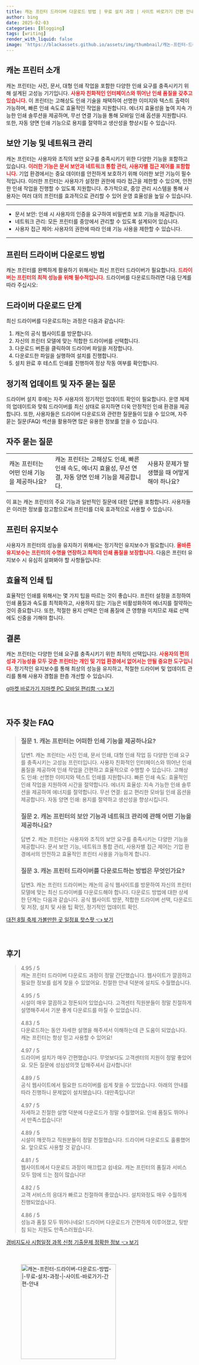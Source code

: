 ```yaml
---
title: 캐논 프린터 드라이버 다운로드 방법 | 무료 설치 과정 | 사이트 바로가기 간편 안내
author: bing
date: 2025-02-03
categories: [Blogging]
tags: [writing]
render_with_liquid: false
image: 'https://blackassets.github.io/assets/img/thumbnail/캐논-프린터-드라이버-다운로드-방법-|-무료-설치-과정-|-사이트-바로가기-간편-안내.webp'
---
```



<h2 id='캐논_프린터_소개'>캐논 프린터 소개</h2>

<p>캐논 프린터는 사진, 문서, 대형 인쇄 작업을 포함한 다양한 인쇄 요구를 충족시키기 위해 설계된 고성능 기기입니다. <b><span style="color: #ee2323;">사용자 친화적인 인터페이스와 뛰어난 인쇄 품질을 갖추고 있습니다.</span></b> 이 프린터는 고해상도 인쇄 기술을 채택하여 선명한 이미지와 텍스트 출력이 가능하며, 빠른 인쇄 속도로 효율적인 작업을 지원합니다. 에너지 효율성을 높여 지속 가능한 인쇄 솔루션을 제공하며, 무선 연결 기능을 통해 모바일 인쇄 옵션을 지원합니다. 또한, 자동 양면 인쇄 기능으로 용지를 절약하고 생산성을 향상시킬 수 있습니다.</p>

<h2 id='보안_기능_및_네트워크_관리'>보안 기능 및 네트워크 관리</h2>

<p>캐논 프린터는 사용자와 조직의 보안 요구를 충족시키기 위한 다양한 기능을 포함하고 있습니다. <b><span style="color: #ee2323;">이러한 기능은 문서 보안과 네트워크 통합 관리, 사용자별 접근 제어를 포함합니다.</span></b> 기업 환경에서는 중요 데이터를 안전하게 보호하기 위해 이러한 보안 기능이 필수적입니다. 이러한 프린터는 사용자가 설정한 권한에 따라 접근을 제한할 수 있으며, 안전한 인쇄 작업을 진행할 수 있도록 지원합니다. 추가적으로, 중앙 관리 시스템을 통해 사용자는 여러 대의 프린터를 효과적으로 관리할 수 있어 운영 효율성을 높일 수 있습니다.</p>

<hr />

<ul>
    <li>문서 보안: 인쇄 시 사용자의 인증을 요구하여 비밀번호 보호 기능을 제공합니다.</li>
    <li>네트워크 관리: 모든 프린터를 중앙에서 관리할 수 있도록 설계되어 있습니다.</li>
    <li>사용자 접근 제어: 사용자의 권한에 따라 인쇄 기능 사용을 제한할 수 있습니다.</li>
</ul>

<hr />

<h2 id='프린터_드라이버_다운로드_방법'>프린터 드라이버 다운로드 방법</h2>

<p>캐논 프린터를 완벽하게 활용하기 위해서는 최신 프린터 드라이버가 필요합니다. <b><span style="color: #ee2323;">드라이버는 프린터의 최적 성능을 위해 필수적입니다.</span></b> 드라이버를 다운로드하려면 다음 단계를 따라 주십시오:</p>

<h2 id='드라이버_다운로드_단계'>드라이버 다운로드 단계</h2>

<p>최신 드라이버를 다운로드하는 과정은 다음과 같습니다:</p>

<ol>
    <li>캐논의 공식 웹사이트를 방문합니다.</li>
    <li>자신의 프린터 모델에 맞는 적합한 드라이버를 선택합니다.</li>
    <li>다운로드 버튼을 클릭하여 드라이버 파일을 저장합니다.</li>
    <li>다운로드한 파일을 실행하여 설치를 진행합니다.</li>
    <li>설치 완료 후 테스트 인쇄를 진행하여 정상 작동 여부를 확인합니다.</li>
</ol>

<h2 id='정기적_업데이트_및_질문'>정기적 업데이트 및 자주 묻는 질문</h2>

<p>드라이버 설치 후에는 자주 사용자의 정기적인 업데이트 확인이 필요합니다. 운영 체제의 업데이트와 맞춰 드라이버를 최신 상태로 유지하면 더욱 안정적인 인쇄 환경을 제공합니다. 또한, 사용자들은 드라이버 다운로드와 관련한 질문들이 있을 수 있으며, 자주 묻는 질문(FAQ) 섹션을 활용하면 많은 유용한 정보를 얻을 수 있습니다.</p>

<h2 id='자주_묻는_질문'>자주 묻는 질문</h2>

<table>
    <tr>
        <td>캐논 프린터는 어떤 인쇄 기능을 제공하나요?</td>
        <td>캐논 프린터는 고해상도 인쇄, 빠른 인쇄 속도, 에너지 효율성, 무선 연결, 자동 양면 인쇄 기능을 제공합니다.</td>
        <td>사용자 문제가 발생했을 때 어떻게 해야 하나요?</td>
    </tr>
</table>

<p>이 표는 캐논 프린터의 주요 기능과 일반적인 질문에 대한 답변을 포함합니다. 사용자들은 이러한 정보를 참고함으로써 프린터를 더욱 효과적으로 사용할 수 있습니다.</p>

<h2 id='프린터_유지보수'>프린터 유지보수</h2>

<p>사용자가 프린터의 성능을 유지하기 위해서는 정기적인 유지보수가 필요합니다. <b><span style="color: #ee2323;">올바른 유지보수는 프린터의 수명을 연장하고 최적의 인쇄 품질을 보장합니다.</span></b> 다음은 프린터 유지보수 시 유심히 살펴봐야 할 사항들입니다:</p>

<h2 id='효율적_인쇄_팁'>효율적 인쇄 팁</h2>

<p>효율적인 인쇄를 위해서는 몇 가지 팁을 따르는 것이 좋습니다. 프린터 설정을 조정하여 인쇄 품질과 속도를 최적화하고, 사용하지 않는 기능은 비활성화하여 에너지를 절약하는 것이 중요합니다. 또한, 적절한 용지 선택은 인쇄 품질에 큰 영향을 미치므로 재료 선택에도 신중을 기해야 합니다.</p>

<h2 id='결론'>결론</h2>

<p>캐논 프린터는 다양한 인쇄 요구를 충족시키기 위한 최적의 선택입니다. <b><span style="color: #ee2323;">사용자의 편의성과 기능성을 모두 갖춘 프린터는 개인 및 기업 환경에서 없어서는 안될 중요한 도구입니다.</span></b> 정기적인 유지보수를 통해 최상의 성능을 유지하고, 적절한 드라이버 및 업데이트 관리를 통해 사용자 경험을 한층 개선할 수 있습니다.</p>


<p><a class="click-button" title="g마켓 바로가기 지마켓 PC 모바일 편리함" href="https://blackassets.github.io/posts/g%EB%A7%88%EC%BC%93-%EB%B0%94%EB%A1%9C%EA%B0%80%EA%B8%B0-%EC%A7%80%EB%A7%88%EC%BC%93-PC-%EB%AA%A8%EB%B0%94%EC%9D%BC-%ED%8E%B8%EB%A6%AC%ED%95%A8/" rel="dofollow">g마켓 바로가기 지마켓 PC 모바일 편리함 👈 보기</a></p><br>
<h2 id='자주_찾는_FAQ'>자주 찾는 FAQ</h2>
<div itemscope="" itemtype="https://schema.org/FAQPage"> 
<blockquote> 
<div itemscope="" itemprop="mainEntity" itemtype="https://schema.org/Question"> 
<h3 itemprop="name">질문 1. 캐논 프린터는 어떠한 인쇄 기능을 제공하나요?</h3> 
<div itemscope="" itemprop="acceptedAnswer" itemtype="https://schema.org/Answer"> 
<span itemprop="text"> 
<p>답변1. 캐논 프린터는 사진 인쇄, 문서 인쇄, 대형 인쇄 작업 등 다양한 인쇄 요구를 충족시키는 고성능 프린터입니다. 사용자 친화적인 인터페이스와 뛰어난 인쇄 품질을 제공하여 인쇄 작업을 간편하고 효율적으로 수행할 수 있습니다. 고해상도 인쇄: 선명한 이미지와 텍스트 인쇄를 지원합니다. 빠른 인쇄 속도: 효율적인 인쇄 작업을 지원하여 시간을 절약합니다. 에너지 효율성: 지속 가능한 인쇄 솔루션을 제공하여 에너지를 절약합니다. 무선 연결: 쉽고 편리한 모바일 인쇄 옵션을 제공합니다. 자동 양면 인쇄: 용지를 절약하고 생산성을 향상시킵니다.</p> 
</span> 
</div> 
</div> 

<div itemscope="" itemprop="mainEntity" itemtype="https://schema.org/Question"> 
<h3 itemprop="name">질문 2. 캐논 프린터의 보안 기능과 네트워크 관리에 관해 어떤 기능을 제공하나요?</h3> 
<div itemscope="" itemprop="acceptedAnswer" itemtype="https://schema.org/Answer"> 
<span itemprop="text"> 
<p>답변 2. 캐논 프린터는 사용자와 조직의 보안 요구를 충족시키는 다양한 기능을 제공합니다. 문서 보안 기능, 네트워크 통합 관리, 사용자별 접근 제어는 기업 환경에서의 안전하고 효율적인 프린터 사용을 가능하게 합니다.</p> 
</span> 
</div> 
</div> 

<div itemscope="" itemprop="mainEntity" itemtype="https://schema.org/Question"> 
<h3 itemprop="name">질문 3. 캐논 프린터 드라이버를 다운로드하는 방법은 무엇인가요?</h3> 
<div itemscope="" itemprop="acceptedAnswer" itemtype="https://schema.org/Answer"> 
<span itemprop="text"> 
<p>답변3. 캐논 프린터 드라이버는 캐논의 공식 웹사이트를 방문하여 자신의 프린터 모델에 맞는 최신 드라이버를 다운로드해야 합니다. 다운로드 방법에 대한 상세한 단계는 다음과 같습니다. 공식 웹사이트 방문, 적합한 드라이버 선택, 다운로드 및 저장, 설치 및 사용 팁 확인, 정기적인 업데이트 확인.</p> 
</span> 
</div> 
</div> 
</blockquote> 
</div>
<p><a class="click-button" title="대전 8월 축제 가볼만한 곳 일정표 핫스팟" href="https://blackassets.github.io/posts/%EB%8C%80%EC%A0%84-8%EC%9B%94-%EC%B6%95%EC%A0%9C-%EA%B0%80%EB%B3%BC%EB%A7%8C%ED%95%9C-%EA%B3%B3-%EC%9D%BC%EC%A0%95%ED%91%9C-%ED%95%AB%EC%8A%A4%ED%8C%9F/" rel="dofollow">대전 8월 축제 가볼만한 곳 일정표 핫스팟 👈 보기</a></p><br>
<h2 id='후기'>후기</h2>
<div itemscope itemtype="https://schema.org/Product">
  <blockquote>
  <div itemprop="review" itemscope itemtype="https://schema.org/Review">
      <div itemprop="reviewRating" itemscope itemtype="https://schema.org/Rating"> <span itemprop="ratingValue">4.95</span> / <span itemprop="bestRating">5</span> </div>
      <span itemprop="reviewBody">캐논 프린터 드라이버 다운로드 과정이 정말 간단했습니다. 웹사이트가 깔끔하고 필요한 정보를 쉽게 찾을 수 있었어요. 친절한 안내 덕분에 설치도 수월했습니다.</span>
  </div>
  <br>
  <div itemprop="review" itemscope itemtype="https://schema.org/Review">
      <div itemprop="reviewRating" itemscope itemtype="https://schema.org/Rating"> <span itemprop="ratingValue">4.95</span> / <span itemprop="bestRating">5</span> </div>
      <span itemprop="reviewBody">시설이 매우 깔끔하고 정돈되어 있었습니다. 고객센터 직원분들이 정말 친절하게 설명해주셔서 기분 좋게 다운로드를 마칠 수 있었습니다.</span>
  </div>
  <br>
  <div itemprop="review" itemscope itemtype="https://schema.org/Review">
      <div itemprop="reviewRating" itemscope itemtype="https://schema.org/Rating"> <span itemprop="ratingValue">4.83</span> / <span itemprop="bestRating">5</span> </div>
      <span itemprop="reviewBody">다운로드하는 동안 자세한 설명을 해주셔서 이해하는데 큰 도움이 되었습니다. 캐논 프린터는 항상 믿고 사용할 수 있어요!</span>
  </div>
  <br>
  <div itemprop="review" itemscope itemtype="https://schema.org/Review">
      <div itemprop="reviewRating" itemscope itemtype="https://schema.org/Rating"> <span itemprop="ratingValue">4.97</span> / <span itemprop="bestRating">5</span> </div>
      <span itemprop="reviewBody">드라이버 설치가 매우 간편했습니다. 무엇보다도 고객센터의 지원이 정말 좋았어요. 모든 질문에 성심성의껏 답해주셔서 감사합니다!</span>
  </div>
  <br>
  <div itemprop="review" itemscope itemtype="https://schema.org/Review">
      <div itemprop="reviewRating" itemscope itemtype="https://schema.org/Rating"> <span itemprop="ratingValue">4.89</span> / <span itemprop="bestRating">5</span> </div>
      <span itemprop="reviewBody">공식 웹사이트에서 필요한 드라이버를 쉽게 찾을 수 있었습니다. 아래의 안내를 따라 진행하니 문제없이 설치됐습니다. 대만족입니다!</span>
  </div>
  <br>
  <div itemprop="review" itemscope itemtype="https://schema.org/Review">
      <div itemprop="reviewRating" itemscope itemtype="https://schema.org/Rating"> <span itemprop="ratingValue">4.97</span> / <span itemprop="bestRating">5</span> </div>
      <span itemprop="reviewBody">자세하고 친절한 설명 덕분에 다운로드가 정말 수월했어요. 인쇄 품질도 뛰어나서 만족스럽습니다!</span>
  </div>
  <br>
  <div itemprop="review" itemscope itemtype="https://schema.org/Review">
      <div itemprop="reviewRating" itemscope itemtype="https://schema.org/Rating"> <span itemprop="ratingValue">4.89</span> / <span itemprop="bestRating">5</span> </div>
      <span itemprop="reviewBody">시설이 깨끗하고 직원분들이 정말 친절했습니다. 드라이버 다운로드도 훌륭했어요. 앞으로도 사용할 것 같습니다.</span>
  </div>
  <br>
  <div itemprop="review" itemscope itemtype="https://schema.org/Review">
      <div itemprop="reviewRating" itemscope itemtype="https://schema.org/Rating"> <span itemprop="ratingValue">4.81</span> / <span itemprop="bestRating">5</span> </div>
      <span itemprop="reviewBody">웹사이트에서 다운로드 과정이 매끄럽고 쉽네요. 캐논 프린터의 품질과 서비스 모두 맘에 드는 점이 많습니다!</span>
  </div>
  <br>
  <div itemprop="review" itemscope itemtype="https://schema.org/Review">
      <div itemprop="reviewRating" itemscope itemtype="https://schema.org/Rating"> <span itemprop="ratingValue">4.82</span> / <span itemprop="bestRating">5</span> </div>
      <span itemprop="reviewBody">고객 서비스의 응대가 빠르고 친절하여 좋았습니다. 설치와정도 매우 수월하게 진행되었습니다.</span>
  </div>
  <br>
  <div itemprop="review" itemscope itemtype="https://schema.org/Review">
      <div itemprop="reviewRating" itemscope itemtype="https://schema.org/Rating"> <span itemprop="ratingValue">4.86</span> / <span itemprop="bestRating">5</span> </div>
      <span itemprop="reviewBody">성능과 품질 모두 뛰어나네요! 드라이버 다운로드가 간편하게 이루어졌고, 뒷받침 되는 지원도 만족스러웠습니다.</span>
  </div>
  </blockquote>
</div>
<p><a class="click-button" title="경비지도사 시험일정 과목 신청 기출문제 정확한 정보" href="https://blackassets.github.io/posts/%EA%B2%BD%EB%B9%84%EC%A7%80%EB%8F%84%EC%82%AC-%EC%8B%9C%ED%97%98%EC%9D%BC%EC%A0%95-%EA%B3%BC%EB%AA%A9-%EC%8B%A0%EC%B2%AD-%EA%B8%B0%EC%B6%9C%EB%AC%B8%EC%A0%9C-%EC%A0%95%ED%99%95%ED%95%9C-%EC%A0%95%EB%B3%B4/" rel="dofollow">경비지도사 시험일정 과목 신청 기출문제 정확한 정보 👈 보기</a></p><br>
<figure class="image"><img src="https://blackassets.github.io/assets/img/thumbnail/캐논-프린터-드라이버-다운로드-방법-|-무료-설치-과정-|-사이트-바로가기-간편-안내.webp" alt="캐논-프린터-드라이버-다운로드-방법-|-무료-설치-과정-|-사이트-바로가기-간편-안내" width="256" height="256"></figure>